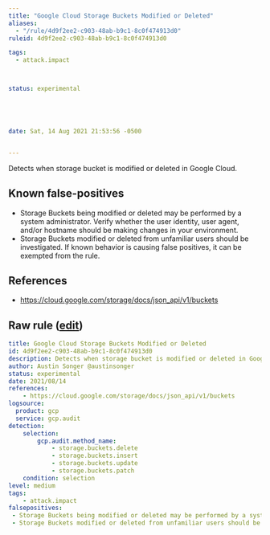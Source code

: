 ```yaml
---
title: "Google Cloud Storage Buckets Modified or Deleted"
aliases:
  - "/rule/4d9f2ee2-c903-48ab-b9c1-8c0f474913d0"
ruleid: 4d9f2ee2-c903-48ab-b9c1-8c0f474913d0

tags:
  - attack.impact



status: experimental





date: Sat, 14 Aug 2021 21:53:56 -0500


---
```


Detects when storage bucket is modified or deleted in Google Cloud.

<!--more-->


## Known false-positives

* Storage Buckets being modified or deleted may be performed by a system administrator. Verify whether the user identity, user agent, and/or hostname should be making changes in your environment.
* Storage Buckets modified or deleted from unfamiliar users should be investigated. If known behavior is causing false positives, it can be exempted from the rule.



## References

* https://cloud.google.com/storage/docs/json_api/v1/buckets


## Raw rule ([edit](https://github.com/SigmaHQ/sigma/edit/master/rules/cloud/gcp/gcp_bucket_modified_or_deleted.yml))
```yaml
title: Google Cloud Storage Buckets Modified or Deleted
id: 4d9f2ee2-c903-48ab-b9c1-8c0f474913d0
description: Detects when storage bucket is modified or deleted in Google Cloud.
author: Austin Songer @austinsonger
status: experimental
date: 2021/08/14
references:
    - https://cloud.google.com/storage/docs/json_api/v1/buckets
logsource:
  product: gcp
  service: gcp.audit
detection:
    selection:
        gcp.audit.method_name: 
            - storage.buckets.delete
            - storage.buckets.insert
            - storage.buckets.update
            - storage.buckets.patch
    condition: selection
level: medium
tags:
    - attack.impact
falsepositives:
 - Storage Buckets being modified or deleted may be performed by a system administrator. Verify whether the user identity, user agent, and/or hostname should be making changes in your environment. 
 - Storage Buckets modified or deleted from unfamiliar users should be investigated. If known behavior is causing false positives, it can be exempted from the rule.

```
